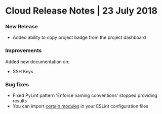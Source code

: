 # Cloud Release Notes | 23 July 2018

### **New Release**

-   <span style="font-weight: 400;">Added ability to copy project badge
    from the project dashboard</span>

### **Improvements**

<span style="font-weight: 400;">Added new documentation on:</span>

-   <span style="font-weight: 400;">SSH Keys</span>

### **Bug fixes**

-   <span style="font-weight: 400;">Fixed PyLint pattern 'Enforce naming
    conventions' stopped providing results</span>
-   <span style="font-weight: 400;">You can import </span>[<span
    style="font-weight: 400;">certain
    modules</span>](https://github.com/codacy/codacy-eslint/blob/master/build.sbt#L48)<span
    style="font-weight: 400;"> in your ESLint configuration files</span>

### 
